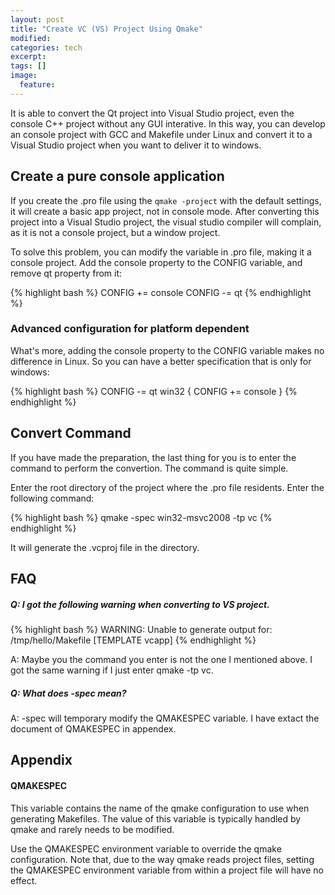 ```yaml
---
layout: post
title: "Create VC (VS) Project Using Qmake"
modified:
categories: tech
excerpt:
tags: []
image:
  feature:
---
```


It is able to convert the Qt project into Visual Studio project, even the 
console C++ project without any GUI interative. In this way, you can 
develop an console project with GCC and Makefile under Linux and convert 
it to a Visual Studio project when you want to deliver it to 
windows.

## Create a pure console application

If you create the .pro file using the `qmake -project` with the default 
settings, it will create a basic app project, not in console mode. After 
converting this project into a Visual Studio project, the visual studio 
compiler will complain, as it is not a console project, but a window 
project.

To solve this problem, you can modify the variable in .pro file, making it 
a console project. Add the console property to the CONFIG variable, and 
remove qt property from it:

{% highlight bash %}
CONFIG += console CONFIG -= qt 
{% endhighlight %}


### Advanced configuration for platform dependent

What's more, adding the console property to the CONFIG variable makes no 
difference in Linux. So you can have a better specification that is only 
for windows:

{% highlight bash %}
CONFIG -= qt win32 { CONFIG += console } 
{% endhighlight %}


## Convert Command

If you have made the preparation, the last thing for you is to enter the 
command to perform the convertion. The command is quite simple.

Enter the root directory of the project where the .pro file residents.
Enter the following command:

{% highlight bash %}
qmake -spec win32-msvc2008 -tp vc 
{% endhighlight %}

It will generate the .vcproj file in the directory.

## FAQ

##### Q: I got the following warning when converting to VS project.

{% highlight bash %}
WARNING: Unable to generate output for: /tmp/hello/Makefile [TEMPLATE vcapp]
{% endhighlight %}

A: Maybe you the command you enter is not the one I mentioned above. I 
got the same warning if I just enter qmake -tp vc.

##### Q: What does -spec mean?

A: -spec will temporary modify the QMAKESPEC variable. I have extact 
the document of QMAKESPEC in appendex.

## Appendix

#### QMAKESPEC

This variable contains the name of the qmake configuration to use when 
generating Makefiles. The value of this variable is typically handled 
by qmake and rarely needs to be modified.

Use the QMAKESPEC environment variable to override the qmake 
configuration. Note that, due to the way qmake reads project files, 
setting the QMAKESPEC environment variable from within a project file 
will have no effect.
